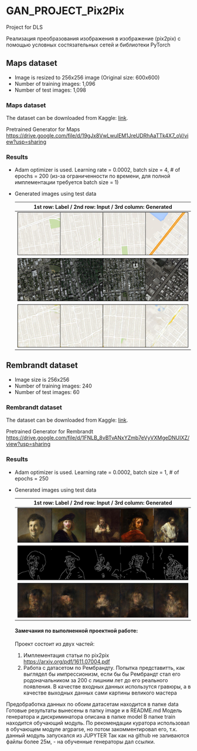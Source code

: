 # GAN_PROJECT_Pix2Pix
Project for DLS

Реализация преобразования изображения в изображение (pix2pix) с помощью условных состязательных сетей и библиотеки PyTorch

## Maps dataset
* Image is resized to 256x256 image (Original size: 600x600)
* Number of training images: 1,096
* Number of test images: 1,098
### Maps dataset
The dataset can be downloaded from Kaggle: [link](https://www.kaggle.com/vikramtiwari/pix2pix-dataset).

Pretrained Generator for Maps https://drive.google.com/file/d/19gJx8VwLwulEM1JreUDRhAaTTk4X7_oV/view?usp=sharing
### Results
* Adam optimizer is used. Learning rate = 0.0002, batch size = 4, # of epochs = 200 (из-за ограниченности по времени, для полной имплементации требуется batch size = 1)
* Generated images using test data

    |1st row: Label / 2nd row: Input / 3rd column: Generated|
    |:---:|
    |![](image/maps/label_1.png)|
    |![](image/maps/input_0.png)|
    |![](image/maps/y_gen_199.png)|




## Rembrandt dataset
* Image size is 256x256
* Number of training images: 240
* Number of test images: 60
### Rembrandt dataset
The dataset can be downloaded from Kaggle: [link](https://www.kaggle.com/grafstor/rembrandt-pix2pix-dataset?select=generator_a.h5).

Pretrained Generator for Rembrandt https://drive.google.com/file/d/1FNLB_8vBTvANxYZmb7eVyVXMgeDNUIXZ/view?usp=sharing
### Results
* Adam optimizer is used. Learning rate = 0.0002, batch size = 1, # of epochs = 250
* Generated images using test data

    |1st row: Label / 2nd row: Input / 3rd column: Generated|
    |:---:|
    |![](image/rembrandt/label_10.png)|
    |![](image/rembrandt/input_10.png)|
    |![](image/rembrandt/y_gen_249.png)|
    
    #### Замечания по выполненной проектной работе:
    Проект состоит из двух частей:
   1. Имплементация статьи по pix2pix https://arxiv.org/pdf/1611.07004.pdf
   2. Работа с датасетом по Рембрандту. Попытка представитть, как выглядел бы импрессионизм, если бы бы Рембрандт стал его родоначальником за 200 с лишним лет до его реального появления. В качестве входных данных использутся гравюры, а в качестве выходных данных сами картины великого мастера
   
Предобработка данных по обоим датасетам находится в папке data
Готовые результаты вынесены в папку image и в README.md
Модель генератора и дискриминатора описана в папке model
В папке train находится обучающий модуль.
По рекомендации куратора использовал в обучающем модуле argparse, но потом закомментировал его, т.к. данный модуль запускался из JUPYTER
Так как на github не заливаются файлы более 25м, - на обученные генераторы дал ссылки.
